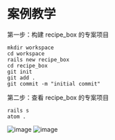 # 案例教学

第一步：构建 recipe_box 的专案项目

```
mkdir workspace
cd workspace
rails new recipe_box
cd recipe_box
git init
git add .
git commit -m "initial commit"
```
第二步：查看 recipe_box 的专案项目

```
rails s
atom .
```
![image](https://ws4.sinaimg.cn/large/006tNc79gy1fpc31o653lj319o0z81kx.jpg)
![image](https://ws3.sinaimg.cn/large/006tNc79gy1fpc35p7vdvj31kw0zjtf6.jpg)
